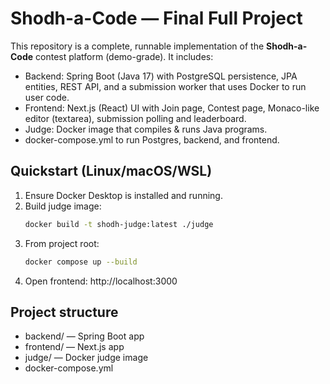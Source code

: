 
# Shodh-a-Code — Final Full Project

This repository is a complete, runnable implementation of the **Shodh-a-Code** contest platform (demo-grade).
It includes:
- Backend: Spring Boot (Java 17) with PostgreSQL persistence, JPA entities, REST API, and a submission worker that uses Docker to run user code.
- Frontend: Next.js (React) UI with Join page, Contest page, Monaco-like editor (textarea), submission polling and leaderboard.
- Judge: Docker image that compiles & runs Java programs.
- docker-compose.yml to run Postgres, backend, and frontend.

## Quickstart (Linux/macOS/WSL)
1. Ensure Docker Desktop is installed and running.
2. Build judge image:
   ```bash
   docker build -t shodh-judge:latest ./judge
   ```
3. From project root:
   ```bash
   docker compose up --build
   ```
4. Open frontend: http://localhost:3000

## Project structure
- backend/ — Spring Boot app
- frontend/ — Next.js app
- judge/ — Docker judge image
- docker-compose.yml

